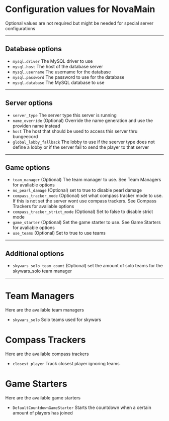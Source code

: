 # Configuration values for NovaMain
Optional values are not required but might be needed for special server configurations

---
## Database options
* `mysql.driver` The MySQL driver to use
* `mysql.host` The host of the database server
* `mysql.username` The username for the database
* `mysql.password` The password to use for the database
* `mysql.database` The MySQL database to use
---
## Server options
* `server_type` The server type this server is running
* `name_override` (Optional) Override the name generation and use the providen name instead
* `host` The host that should be used to access this server thru bungeecord
* `global_lobby_fallback` The lobby to use if the seerver type does not define a lobby or if the server fail to send the player to that server

---
## Game options
* `team_manager` (Optional) The team manager to use. See Team Managers for avaliable options
* `no_pearl_damage` (Optional) set to true to disable pearl damage
* `compass_tracker_mode` (Optional) set what compass tracker mode to use. If this is not set the server wont use compass trackers. See Compass Trackers for avaliable options
* `compass_tracker_strict_mode` (Optional) Set to false to disable strict mode
* `game_starter` (Optional) Set the game starter to use. See Game Starters for avaliable options
* `use_teams` (Optional) Set to true to use teams
---
## Additional options
* `skywars_solo_team_count` (Optional) set the amount of solo teams for the skywars_solo team manager
---

# Team Managers
Here are the available team managers
* `skywars_solo` Solo teams used for skywars

# Compass Trackers
Here are the available compass trackers
* `closest_player` Track closest player ignoring teams

# Game Starters
Here are the available game starters
* `DefaultCountdownGameStarter` Starts the countdown when a certain amount of players has joined